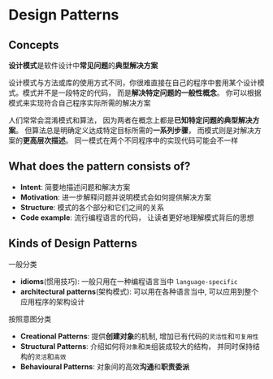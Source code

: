 # Design Patterns

## Concepts
**设计模式**是软件设计中**常见问题**的**典型解决方案**


设计模式与方法或库的使用方式不同，你很难直接在自己的程序中套用某个设计模式。模式并不是一段特定的代码， 而是**解决特定问题的一般性概念**。 你可以根据模式来实现符合自己程序实际所需的解决方案


人们常常会混淆模式和算法， 因为两者在概念上都是**已知特定问题的典型解决方案**。 但算法总是明确定义达成特定目标所需的**一系列步骤**， 而模式则是对解决方案的**更高层次描述**。 同一模式在两个不同程序中的实现代码可能会不一样

## What does the pattern consists of?
- **Intent**: 简要地描述问题和解决方案
- **Motivation**: 进一步解释问题并说明模式会如何提供解决方案
- **Structure**: 模式的各个部分和它们之间的关系                    
- **Code example**: 流行编程语言的代码， 让读者更好地理解模式背后的思想

## Kinds of Design Patterns
一般分类
- **idioms**(惯用技巧): 一般只用在一种编程语言当中 `language-specific`
- **architectural patterns**(架构模式): 可以用在各种语言当中, 可以应用到整个应用程序的架构设计

按照意图分类
- **Creational Patterns**: 提供**创建对象**的机制, 增加已有代码的`灵活性`和`可复用性`
- **Structural Patterns**: 介绍如何将`对象`和`类`组装成较大的结构， 并同时保持结构的`灵活`和`高效`
- **Behavioural Patterns**: 对象间的高效**沟通**和**职责委派**